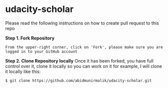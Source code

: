 # udacity-scholar
Please read the following instructions on how to create pull request to this repo

**Step 1. Fork Repository**
```
From the upper-right corner, click on 'Fork', please make sure you are logged in to your GitHub account
```

**Step 2. Clone Repository locally**
Once it has been forked, you have full control over it, clone it locally so you can work on it
for example, I will clone it locally like this:
```
$ git clone https://github.com/abidmunirmalik/udacity-scholar.git
```




